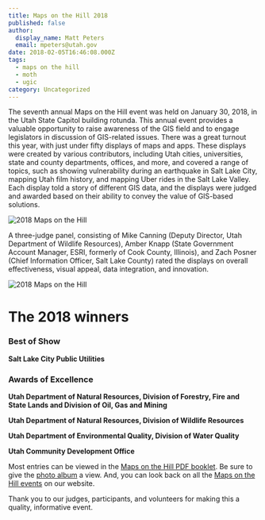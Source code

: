 ```yaml
---
title: Maps on the Hill 2018
published: false
author:
  display_name: Matt Peters
  email: mpeters@utah.gov
date: 2018-02-05T16:46:08.000Z
tags:
  - maps on the hill
  - moth
  - ugic
category: Uncategorized
---
```


The seventh annual Maps on the Hill event was held on January 30, 2018, in the Utah State Capitol building rotunda. This annual event provides a valuable opportunity to raise awareness of the GIS field and to engage legislators in discussion of GIS-related issues. There was a great turnout this year, with just under fifty displays of maps and apps. These displays were created by various contributors, including Utah cities, universities, state and county departments, offices, and more, and covered a range of topics, such as showing vulnerability during an earthquake in Salt Lake City, mapping Utah film history, and mapping Uber rides in the Salt Lake Valley. Each display told a story of different GIS data, and the displays were judged and awarded based on their ability to convey the value of GIS-based solutions.

![2018 Maps on the Hill](../../images/moth2018.png)

A three-judge panel, consisting of Mike Canning (Deputy Director, Utah Department of Wildlife Resources), Amber Knapp (State Government Account Manager, ESRI, formerly of Cook County, Illinois), and Zach Posner (Chief Information Officer, Salt Lake County) rated the displays on overall effectiveness, visual appeal, data integration, and innovation.

![2018 Maps on the Hill](../../images/moth2018-2.png)

# The 2018 winners

### Best of Show

**Salt Lake City Public Utilities**

### Awards of Excellence

**Utah Department of Natural Resources, Division of Forestry, Fire and State Lands and Division of Oil, Gas and Mining**

**Utah Department of Natural Resources, Division of Wildlife Resources**

**Utah Department of Environmental Quality, Division of Water Quality**

**Utah Community Development Office**

Most entries can be viewed in the [Maps on the Hill PDF booklet](https://drive.google.com/file/d/1Dtrr93RL3JI7wpWqLe4eVRY9DNDWOP_1/view?usp=sharing). Be sure to give the [photo album](https://drive.google.com/drive/folders/1w7L5UgyP7w8_5BWaWklP8YeSQWWLR0Ql?usp=sharing) a view. And, you can look back on all the [Maps on the Hill events](/collaboration/events/maps-on-the-hill) on our website.

Thank you to our judges, participants, and volunteers for making this a quality, informative event.
